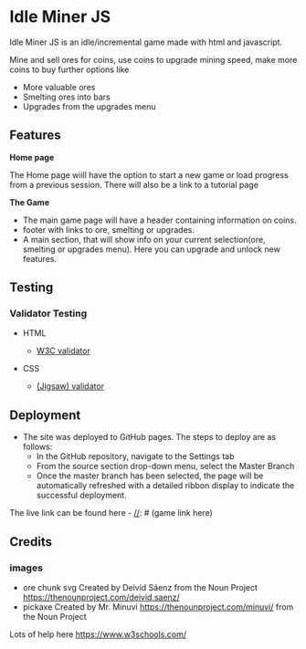 # Idle Miner JS

Idle Miner JS is an idle/incremental game made with html and javascript.

Mine and sell ores for coins, use coins to upgrade mining speed, make more coins to buy further options like

* More valuable ores
* Smelting ores into bars
* Upgrades from the upgrades menu

[//]: # (add a link to the game here)

[//]: # (add a link to responsive mockup here)

## Features 

__Home page__

 The Home page wiill have the option to start a new game or load progress from a previous session. There will also be a link to a tutorial page
 

__The Game__ 

  * The main game page will have a header containing information on coins.
  * footer with links to ore, smelting or upgrades.
  * A main section, that will show info on your current selection(ore, smelting or upgrades menu). Here you can upgrade and unlock new features.

[//]: # (some screenshots here?)

## Testing

 

 ### Validator Testing 

- HTML

  - [W3C validator](https://validator.w3.org)

[//]: # (show any errros and fixes here)

- CSS

  -  [(Jigsaw) validator](https://jigsaw.w3.org/css-validator)

 [//]: # (show any errros and fixes here)
## Deployment


- The site was deployed to GitHub pages. The steps to deploy are as follows: 
  - In the GitHub repository, navigate to the Settings tab 
  - From the source section drop-down menu, select the Master Branch
  - Once the master branch has been selected, the page will be automatically refreshed with a detailed ribbon display to indicate the successful deployment. 

The live link can be found here - 
[//]: # (game link here)

## Credits 
  ### images

- ore chunk svg Created by Deivid Sáenz
from the Noun Project https://thenounproject.com/deivid.saenz/
- pickaxe Created by Mr. Minuvi https://thenounproject.com/minuvi/
from the Noun Project

Lots of help here https://www.w3schools.com/